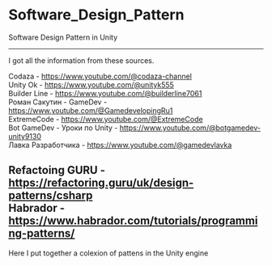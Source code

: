 # Software_Design_Pattern
Software Design Pattern in Unity

----------------------------------------------------------------
I got all the information from these sources.                            

Сodaza - https://www.youtube.com/@codaza-channel                                           
Unity Ok - https://www.youtube.com/@unityk555                                           
Builder Line - https://www.youtube.com/@builderline7061                                           
Роман Сакутин - GameDev - https://www.youtube.com/@GamedevelopingRu1                                           
ExtremeCode - https://www.youtube.com/@ExtremeCode                                                                                      
Bot GameDev - Уроки по Unity - https://www.youtube.com/@botgamedev-unity9130                                           
Лавка Разработчика - https://www.youtube.com/@gamedevlavka

Refactoing GURU - https://refactoring.guru/uk/design-patterns/csharp                            
Habrador - https://www.habrador.com/tutorials/programming-patterns/                            
----------------------------------------------------------------

Here I put together a colexion of pattens in the Unity engine
